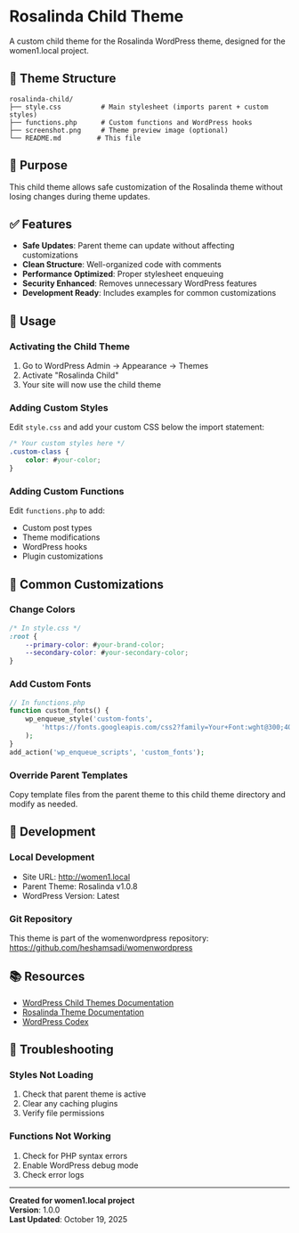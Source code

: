 # Rosalinda Child Theme

A custom child theme for the Rosalinda WordPress theme, designed for the women1.local project.

## 📁 Theme Structure

```
rosalinda-child/
├── style.css          # Main stylesheet (imports parent + custom styles)
├── functions.php      # Custom functions and WordPress hooks
├── screenshot.png     # Theme preview image (optional)
└── README.md         # This file
```

## 🎯 Purpose

This child theme allows safe customization of the Rosalinda theme without losing changes during theme updates.

## ✅ Features

- **Safe Updates**: Parent theme can update without affecting customizations
- **Clean Structure**: Well-organized code with comments
- **Performance Optimized**: Proper stylesheet enqueuing
- **Security Enhanced**: Removes unnecessary WordPress features
- **Development Ready**: Includes examples for common customizations

## 🚀 Usage

### Activating the Child Theme
1. Go to WordPress Admin → Appearance → Themes
2. Activate "Rosalinda Child"
3. Your site will now use the child theme

### Adding Custom Styles
Edit `style.css` and add your custom CSS below the import statement:

```css
/* Your custom styles here */
.custom-class {
    color: #your-color;
}
```

### Adding Custom Functions
Edit `functions.php` to add:
- Custom post types
- Theme modifications
- WordPress hooks
- Plugin customizations

## 📝 Common Customizations

### Change Colors
```css
/* In style.css */
:root {
    --primary-color: #your-brand-color;
    --secondary-color: #your-secondary-color;
}
```

### Add Custom Fonts
```php
// In functions.php
function custom_fonts() {
    wp_enqueue_style('custom-fonts', 
        'https://fonts.googleapis.com/css2?family=Your+Font:wght@300;400;700'
    );
}
add_action('wp_enqueue_scripts', 'custom_fonts');
```

### Override Parent Templates
Copy template files from the parent theme to this child theme directory and modify as needed.

## 🔧 Development

### Local Development
- Site URL: http://women1.local
- Parent Theme: Rosalinda v1.0.8
- WordPress Version: Latest

### Git Repository
This theme is part of the womenwordpress repository:
https://github.com/heshamsadi/womenwordpress

## 📚 Resources

- [WordPress Child Themes Documentation](https://developer.wordpress.org/themes/advanced-topics/child-themes/)
- [Rosalinda Theme Documentation](http://rosalinda.axiomthemes.com/)
- [WordPress Codex](https://codex.wordpress.org/)

## 🐛 Troubleshooting

### Styles Not Loading
1. Check that parent theme is active
2. Clear any caching plugins
3. Verify file permissions

### Functions Not Working
1. Check for PHP syntax errors
2. Enable WordPress debug mode
3. Check error logs

---

**Created for women1.local project**  
**Version**: 1.0.0  
**Last Updated**: October 19, 2025